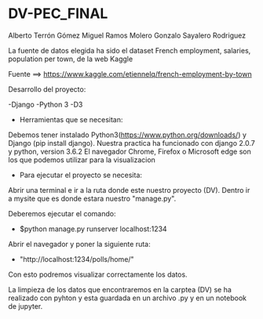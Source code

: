 # DV-PEC_FINAL


Alberto Terrón Gómez
Miguel Ramos Molero
Gonzalo Sayalero Rodriguez


La fuente de datos elegida ha sido el dataset French employment, salaries, population per town, de la web Kaggle

Fuente ==> https://www.kaggle.com/etiennelq/french-employment-by-town

Desarrollo del proyecto:

-Django
-Python 3
-D3

- Herramientas que se necesitan:

Debemos tener instalado Python3(https://www.python.org/downloads/)  y Django (pip install django).
Nuestra practica ha funcionado con django 2.0.7 y python, version 3.6.2
El navegador Chrome, Firefox o Microsoft edge son los que podemos utilizar para la visualizacion 

- Para ejecutar el proyecto se necesita: 

Abrir una terminal e ir a la ruta donde este nuestro proyecto (DV).
Dentro ir a mysite que es donde estara nuestro "manage.py".

Deberemos ejecutar el comando:
- $python manage.py runserver localhost:1234

Abrir el navegador y poner la siguiente ruta: 
- "http://localhost:1234/polls/home/"

Con esto podremos visualizar correctamente los datos.


La limpieza de los datos que encontraremos en la carptea (DV) se ha realizado con pyhton
y esta guardada en un archivo .py y en un notebook de jupyter.
